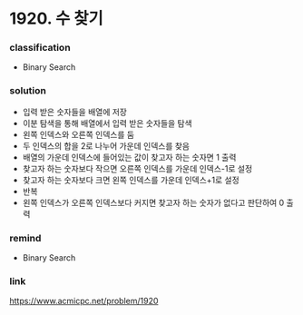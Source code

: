 # 1920. 수 찾기

### classification
* Binary Search

### solution
* 입력 받은 숫자들을 배열에 저장
* 이분 탐색을 통해 배열에서 입력 받은 숫자들을 탐색
* 왼쪽 인덱스와 오른쪽 인덱스를 둠
* 두 인덱스의 합을 2로 나누어 가운데 인덱스를 찾음
* 배열의 가운데 인덱스에 들어있는 값이 찾고자 하는 숫자면 1 출력
* 찾고자 하는 숫자보다 작으면 오른쪽 인덱스를 가운데 인덱스-1로 설정
* 찾고자 하는 숫자보다 크면 왼쪽 인덱스를 가운데 인덱스+1로 설정
* 반복
* 왼쪽 인덱스가 오른쪽 인덱스보다 커지면 찾고자 하는 숫자가 없다고 판단하여 0 출력

### remind
* Binary Search

### link
https://www.acmicpc.net/problem/1920
